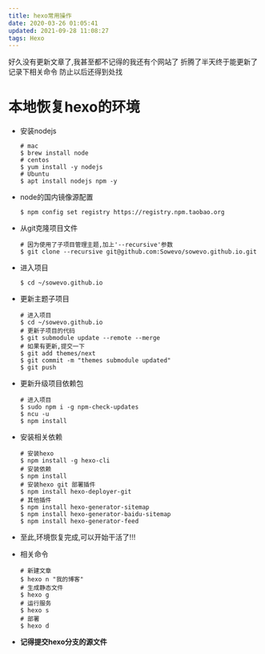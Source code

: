 ```yaml
---
title: hexo常用操作
date: 2020-03-26 01:05:41
updated: 2021-09-28 11:08:27
tags: Hexo
---
```


好久没有更新文章了,我甚至都不记得的我还有个网站了
折腾了半天终于能更新了
记录下相关命令
防止以后还得到处找

# 本地恢复hexo的环境

- 安装nodejs

  ```shell
  # mac
  $ brew install node
  # centos
  $ yum install -y nodejs
  # Ubuntu 
  $ apt install nodejs npm -y
  ```

- node的国内镜像源配置

  ```shell
  $ npm config set registry https://registry.npm.taobao.org
  ```

- 从git克隆项目文件

  ```shell
  # 因为使用了子项目管理主题,加上'--recursive'参数 
  $ git clone --recursive git@github.com:Sowevo/sowevo.github.io.git
  ```
  
- 进入项目

  ```shell
  $ cd ~/sowevo.github.io
  ```
- 更新主题子项目
  ```shell
  # 进入项目
  $ cd ~/sowevo.github.io
  # 更新子项目的代码
  $ git submodule update --remote --merge
  # 如果有更新,提交一下
  $ git add themes/next
  $ git commit -m "themes submodule updated"
  $ git push
  ```
- 更新升级项目依赖包
  ```shell
  # 进入项目
  $ sudo npm i -g npm-check-updates
  $ ncu -u
  $ npm install
  ```
  
- 安装相关依赖

  ```shell
  # 安装hexo
  $ npm install -g hexo-cli
  # 安装依赖
  $ npm install
  # 安装hexo git 部署插件
  $ npm install hexo-deployer-git
  # 其他插件
  $ npm install hexo-generator-sitemap
  $ npm install hexo-generator-baidu-sitemap
  $ npm install hexo-generator-feed
  ```

- 至此,环境恢复完成,可以开始干活了!!!

- 相关命令
  ```shell
  # 新建文章
  $ hexo n "我的博客"
  # 生成静态文件
  $ hexo g
  # 运行服务
  $ hexo s
  # 部署
  $ hexo d
  ```

- **记得提交hexo分支的源文件**